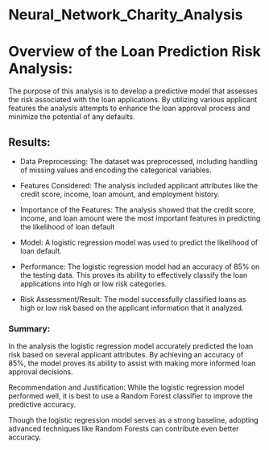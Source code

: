 # Neural_Network_Charity_Analysis
# Overview of the Loan Prediction Risk Analysis:
The purpose of this analysis is to develop a predictive model that assesses the risk associated with the loan applications. By utilizing various applicant features the analysis attempts to enhance the loan approval process and minimize the potential of any defaults.

## Results:

- Data Preprocessing: The dataset was preprocessed, including handling of missing values and encoding the categorical variables.

- Features Considered: The analysis included applicant attributes like the credit score, income, loan amount, and employment history.

- Importance of the Features: The analysis showed that the credit score, income, and loan amount were the most important features in predicting the likelihood of loan default

- Model: A logistic regression model was used to predict the likelihood of loan default.

- Performance: The logistic regression model had an accuracy of 85% on the testing data. This proves its ability to effectively classify the loan applications into high or low risk categories.

- Risk Assessment/Result: The model successfully classified loans as high or low risk based on the applicant information that it analyzed.

### Summary:
In the analysis the logistic regression model accurately predicted the loan risk based on several applicant attributes. By achieving an accuracy of 85%, the model proves its ability to assist with making more informed loan approval decisions.

Recommendation and Justification:
While the logistic regression model performed well, it is best to use a Random Forest classifier to improve the predictive accuracy. 

Though the logistic regression model serves as a strong baseline, adopting advanced techniques like Random Forests can contribute even better accuracy.

